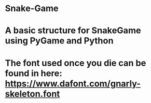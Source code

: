# Snake-Game
# A basic structure for SnakeGame using PyGame and Python
# The font used once you die can be found in here: https://www.dafont.com/gnarly-skeleton.font
